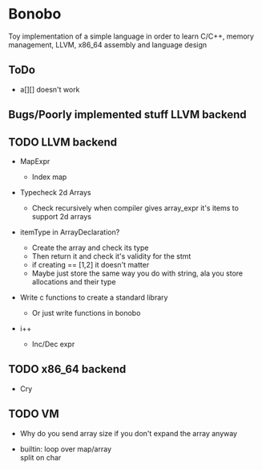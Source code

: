 # Bonobo

Toy implementation of a simple language in order to learn C/C++, memory management, LLVM, x86_64 assembly and language design

## ToDo

* a[][] doesn't work

## Bugs/Poorly implemented stuff LLVM backend


## TODO LLVM backend

* MapExpr
    * Index map 
    
* Typecheck 2d Arrays
    * Check recursively when compiler gives array_expr it's items to support 2d arrays

* itemType in ArrayDeclaration?
    * Create the array and check its type 
    * Then return it and check it's validity for the stmt
    * if creating == [1,2] it doesn't matter
    * Maybe just store the same way you do with string, ala you store allocations and their type

* Write c functions to create a standard library
    * Or just write functions in bonobo

* i++
    * Inc/Dec expr


## TODO x86_64 backend

* Cry


## TODO VM 

* Why do you send array size if you don't expand the array anyway

* builtin:
    loop over map/array    
    split on char
